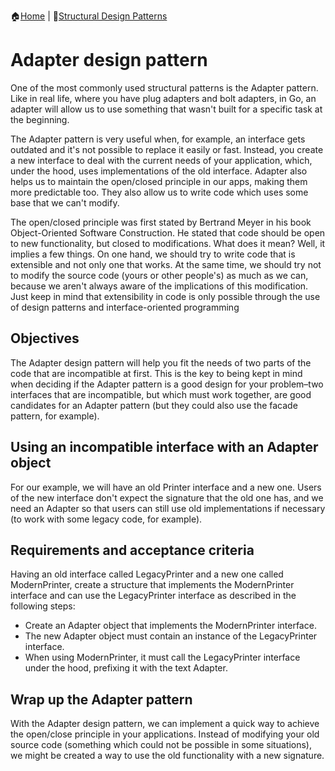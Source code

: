:house:[Home](https://github.com/DevilsTear/go-design-patterns/ "Table of Contents") | :file_folder:[Structural Design Patterns](https://github.com/DevilsTear/go-design-patterns/gang-of-four/structural/ "Structural Design Patterns Table of Contents")
# Adapter design pattern
One of the most commonly used structural patterns is the Adapter pattern. Like in real life,
where you have plug adapters and bolt adapters, in Go, an adapter will allow us to use
something that wasn't built for a specific task at the beginning.

The Adapter pattern is very useful when, for example, an interface gets outdated and it's
not possible to replace it easily or fast. Instead, you create a new interface to deal with the
current needs of your application, which, under the hood, uses implementations of the old
interface.
Adapter also helps us to maintain the open/closed principle in our apps, making them more
predictable too. They also allow us to write code which uses some base that we can't
modify.

The open/closed principle was first stated by Bertrand Meyer in his book
Object-Oriented Software Construction. He stated that code should be open
to new functionality, but closed to modifications. What does it mean?
Well, it implies a few things. On one hand, we should try to write code
that is extensible and not only one that works. At the same time, we
should try not to modify the source code (yours or other people's) as much
as we can, because we aren't always aware of the implications of this
modification. Just keep in mind that extensibility in code is only possible
through the use of design patterns and interface-oriented programming

## Objectives
The Adapter design pattern will help you fit the needs of two parts of the code that are
incompatible at first. This is the key to being kept in mind when deciding if the Adapter
pattern is a good design for your problem–two interfaces that are incompatible, but which
must work together, are good candidates for an Adapter pattern (but they could also use
the facade pattern, for example).
## Using an incompatible interface with an Adapter object
For our example, we will have an old Printer interface and a new one. Users of the new
interface don't expect the signature that the old one has, and we need an Adapter so that
users can still use old implementations if necessary (to work with some legacy code, for
example).
## Requirements and acceptance criteria
Having an old interface called LegacyPrinter and a new one called ModernPrinter,
create a structure that implements the ModernPrinter interface and can use the
LegacyPrinter interface as described in the following steps:
- Create an Adapter object that implements the ModernPrinter interface.
- The new Adapter object must contain an instance of the LegacyPrinter interface.
- When using ModernPrinter, it must call the LegacyPrinter interface under the hood, prefixing it with the text Adapter.

## Wrap up the Adapter pattern
With the Adapter design pattern, we can implement a quick way to achieve the open/close
principle in your applications. Instead of modifying your old source code (something which
could not be possible in some situations), we might be created a way to use the old
functionality with a new signature.